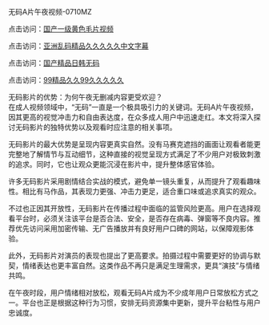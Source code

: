 无码A片午夜视频-0710MZ

点击访问：<a href="https://heiliaoe8ajia.pages.dev">国产一级黄色毛片视频</a>

点击访问：<a href="https://heiliaoxqkkct.pages.dev">亚洲乱码精品久久久久久中文字幕</a>

点击访问：<a href="https://heiliaoxwd5i8.pages.dev">国产精品日韩无码</a>

点击访问：<a href="https://heiliaowt0d7p.pages.dev">99精品久久99久久久久久</a>

无码影片的优势：为何午夜无删减内容更受欢迎？  
在成人视频领域中，“无码”一直是一个极具吸引力的关键词。无码A片午夜视频，因其更高的视觉冲击力和自由表达度，在众多成人用户中迅速走红。本文将深入探讨无码影片的独特优势以及观看时应注意的相关事项。

无码影片的最大优势是呈现内容更真实自然。没有马赛克遮挡的画面让观看者能更完整地了解情节与互动细节，这种直接的视觉呈现方式满足了不少用户对极致刺激的追求。同时，它也让观众更能沉浸在影片中，提升整体感官体验。

许多无码影片采用剧情结合实战的模式，避免单一镜头重复，从而提升了观看趣味性。相比有马作品，其表现力更强、冲击力更足，适合重口味或追求真实的观众。

不过也正因其开放性，无码影片在传播过程中面临的监管风险更高。用户在选择观看平台时，必须关注该平台是否合法、安全，是否存在病毒、弹窗等不良内容。推荐优先访问采用加密传输、无广告播放并有良好用户口碑的网站，以保障观影体验。

此外，无码影片对演员的表现也提出了更高要求。拍摄过程中需要更好的协调与默契，情绪表达也更丰富自然。这类作品不再只是满足生理需求，更具“演技”与情绪共鸣。

在午夜时段，用户情绪相对放松，观看无码A片成为不少成年用户日常放松方式之一。平台也正是根据这种行为习惯，安排无码资源集中更新，提升平台粘性与用户忠诚度。

<span style="display:none;">[Canonical link]( )</span>
